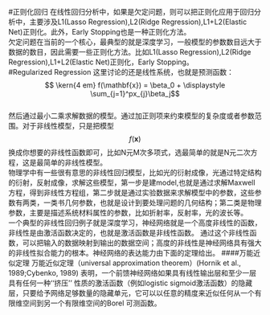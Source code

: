 #正则化回归
在线性回归分析中，如果是欠定问题，则可以把正则化应用于回归分析中，主要涉及L1(Lasso Regression),L2(Ridge Regression),L1+L2(Elastic Net)正则化。此外，Early Stopping也是一种正则化方法。   
欠定问题在当前的一个核心，最典型的就是深度学习，一般模型的参数数目远大于数据的数目，因此需要一些正则化方法。比如L1(Lasso Regression),L2(Ridge Regression),L1+L2(Elastic Net)正则化，Early Stopping。  
#Regularized Regression
这里讨论的还是线性系统，也就是预测函数：  
$$ \kern{4 em} f(\mathbf{x}) = \beta_0 + \displaystyle \sum_{j=1}^px_{j}\beta_j$$  
然后通过最小二乘求解数据的模型。通过加正则项来约束模型的复杂度或者参数范围。对于非线性模型，只是把模型$$f(\mathbf{x})$$换成你想要的非线性函数即可，比如N元M次多项式，选最简单的就是N元二次方程，这是最简单的非线性模型。  
物理学中有一些很有意思的非线性回归模型，比如光的衍射成像，光通过特定结构的衍射，反射成像，求解这些模型，第一步是建model,也就是通过求解Maxwell方程，得到非线性方程组，第二步就是通过实验数据来求解模型中的参数，这些参数有两类，一类书几何参数，也就是设计到要处理问题的几何结构；第二类是物理参数，主要是描述系统材料属性的参数，比如折射率，反射率，光的波长等。  
一个典型的非线性回归例子就是深度学习，神经网络就是一个高度非线性的函数，非线性是由激活函数决定的，也就是激活函数是非线性函数。 通过这个非线性函数，可以把输入的数据映射到输出的数据空间；高度的非线性是神经网络具有强大的非线性拟合能力的根本。神经网络的表达能力由下面的定理给出。
####万能近似定理
万能近似定理（universal approximation theorem）(Hornik et al., 1989;Cybenko, 1989) 表明，一个前馈神经网络如果具有线性输出层和至少一层具有任何一种‘‘挤压’’ 性质的激活函数（例如logistic sigmoid激活函数）的隐藏层，只要给予网络足够数量的隐藏单元，它可以以任意的精度来近似任何从一个有限维空间到另一个有限维空间的Borel 可测函数。
